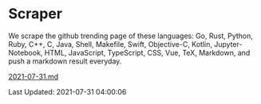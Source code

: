 # Scraper

We scrape the github trending page of these languages: Go, Rust, Python, Ruby, C++, C, Java, Shell, Makefile, Swift, Objective-C, Kotlin, Jupyter-Notebook, HTML, JavaScript, TypeScript, CSS, Vue, TeX, Markdown, and push a markdown result everyday.

[2021-07-31.md](https://github.com/yangwenmai/github-trending-backup/blob/master/2021-07-31.md)

Last Updated: 2021-07-31 04:00:06